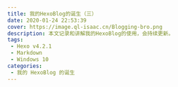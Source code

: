 ```yaml
---
title: 我的HexoBlog的诞生（三）
date: 2020-01-24 22:53:39
cover: https://image.ql-isaac.cn/Blogging-bro.png
description: 本文记录和讲解我的HexoBlog的使用，会持续更新。
tags:
 - Hexo v4.2.1
 - Markdown
 - Windows 10
categories:
 - 我的 HexoBlog 的诞生
---
```

